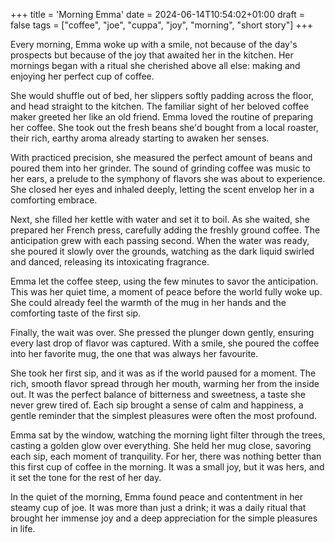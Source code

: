 +++
title = 'Morning Emma'
date = 2024-06-14T10:54:02+01:00
draft = false
tags = ["coffee", "joe", "cuppa", "joy", "morning", "short story"]
+++

Every morning, Emma woke up with a smile, not because of the day's prospects but because of the joy that awaited her in the kitchen. Her mornings began with a ritual she cherished above all else: making and enjoying her perfect cup of coffee.

She would shuffle out of bed, her slippers softly padding across the floor, and head straight to the kitchen. The familiar sight of her beloved coffee maker greeted her like an old friend. Emma loved the routine of preparing her coffee. She took out the fresh beans she'd bought from a local roaster, their rich, earthy aroma already starting to awaken her senses.

With practiced precision, she measured the perfect amount of beans and poured them into her grinder. The sound of grinding coffee was music to her ears, a prelude to the symphony of flavors she was about to experience. She closed her eyes and inhaled deeply, letting the scent envelop her in a comforting embrace.

Next, she filled her kettle with water and set it to boil. As she waited, she prepared her French press, carefully adding the freshly ground coffee. The anticipation grew with each passing second. When the water was ready, she poured it slowly over the grounds, watching as the dark liquid swirled and danced, releasing its intoxicating fragrance.

Emma let the coffee steep, using the few minutes to savor the anticipation. This was her quiet time, a moment of peace before the world fully woke up. She could already feel the warmth of the mug in her hands and the comforting taste of the first sip.

Finally, the wait was over. She pressed the plunger down gently, ensuring every last drop of flavor was captured. With a smile, she poured the coffee into her favorite mug, the one that was always her favourite.

She took her first sip, and it was as if the world paused for a moment. The rich, smooth flavor spread through her mouth, warming her from the inside out. It was the perfect balance of bitterness and sweetness, a taste she never grew tired of. Each sip brought a sense of calm and happiness, a gentle reminder that the simplest pleasures were often the most profound.

Emma sat by the window, watching the morning light filter through the trees, casting a golden glow over everything. She held her mug close, savoring each sip, each moment of tranquility. For her, there was nothing better than this first cup of coffee in the morning. It was a small joy, but it was hers, and it set the tone for the rest of her day.

In the quiet of the morning, Emma found peace and contentment in her steamy cup of joe. It was more than just a drink; it was a daily ritual that brought her immense joy and a deep appreciation for the simple pleasures in life.